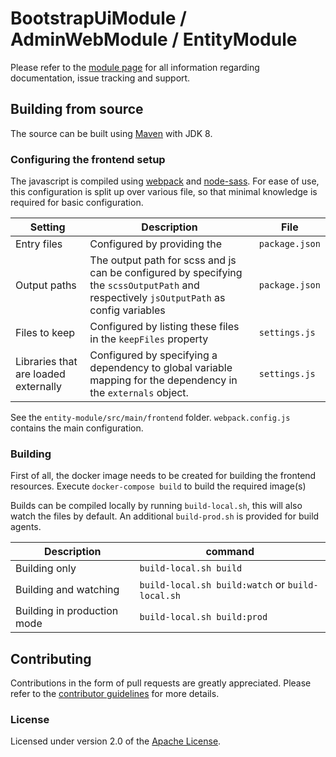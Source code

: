 # BootstrapUiModule / AdminWebModule / EntityModule

Please refer to the [module page][] for all information regarding documentation, issue tracking and support.

## Building from source

The source can be built using [Maven][] with JDK 8.

### Configuring the frontend setup

The javascript is compiled using [webpack](https://github.com/webpack/webpack) and [node-sass](https://github.com/sass/node-sass).
For ease of use, this configuration is split up over various file, so that minimal knowledge is required for basic configuration.

Setting | Description | File 
--- | --- | ---
Entry files | Configured by providing the  | `package.json` 
Output paths | The output path for scss and js can be configured by specifying the `scssOutputPath` and respectively `jsOutputPath` as config variables | `package.json` 
Files to keep | Configured by listing these files in the `keepFiles` property | `settings.js` 
Libraries that are loaded externally | Configured by specifying a dependency to global variable mapping for the dependency in the `externals` object.  | `settings.js` 

See the `entity-module/src/main/frontend` folder.
`webpack.config.js` contains the main configuration. 

### Building

First of all, the docker image needs to be created for building the frontend resources.
Execute `docker-compose build` to build the required image(s)

Builds can be compiled locally by running `build-local.sh`, this will also watch the files by default.
An additional `build-prod.sh` is provided for build agents.

Description | command
--- | ---
Building only | `build-local.sh build`
Building and watching | `build-local.sh build:watch` or `build-local.sh`
Building in production mode | `build-local.sh build:prod`

## Contributing
Contributions in the form of pull requests are greatly appreciated.  Please refer to the [contributor guidelines][] for more details. 

### License
Licensed under version 2.0 of the [Apache License][].

[module page]: https://across.dev/modules/bootstrapuimodule
[contributor guidelines]: https://across.dev/contributing
[Maven]: https://maven.apache.org
[Apache License]: https://www.apache.org/licenses/LICENSE-2.0

[module page]: https://across.dev/modules/admin-web
[contributor guidelines]: https://across.dev/contributing
[Maven]: https://maven.apache.org
[Apache License]: https://www.apache.org/licenses/LICENSE-2.0

[module page]: https://across.dev/modules/entitymodule
[contributor guidelines]: https://across.dev/contributing
[Maven]: https://maven.apache.org
[Apache License]: https://www.apache.org/licenses/LICENSE-2.0
[e2e readme]: ./entity-module-test-application/src/test/e2e/README.md
